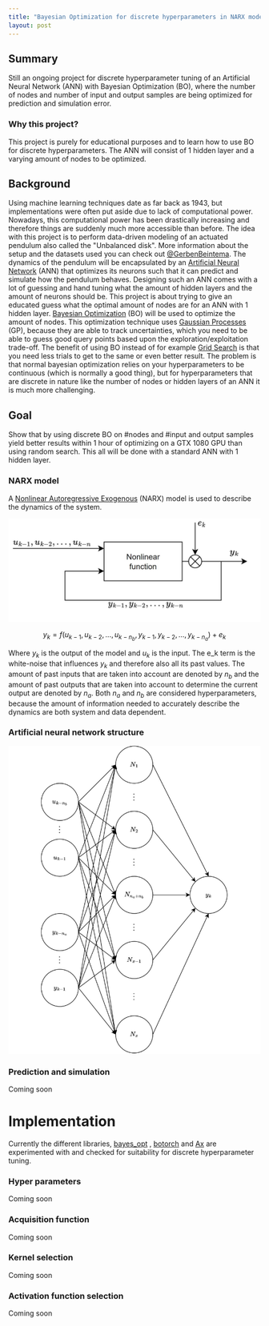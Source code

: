 ```yaml
---
title: "Bayesian Optimization for discrete hyperparameters in NARX model "
layout: post
---
```



## Summary
Still an ongoing project for discrete hyperparameter tuning of an Artificial Neural Network (ANN) with Bayesian Optimization (BO), where the number of nodes and number of input and output samples are being optimized for prediction and simulation error. 


### Why this project?
This project is purely for educational purposes and to learn how to use BO for discrete hyperparameters. The ANN will consist of 1 hidden layer and a varying amount of nodes to be optimized.

<!-- ## Personal objective
During my study I did the subject "Machine Learning for systems and control" which involved many different Machine Learning techniques like Gaussian processes, Artificial Neural networks, Reinforcement learning techniques like Q-learning and Actor-Critic based method all inside one large group project. During the group assignment I mainly focussed on Gaussian processes and Actor-critic reinforcement learning. For that reason I would like to continue learning more about the implementations of Deep Neural Networks and the benefits of using Bayesian optimization for hyperparameter tuning. -->

## Background
Using machine learning techniques date as far back as 1943, but implementations were often put aside due to lack of computational power. Nowadays, this computational power has been drastically increasing and therefore things are suddenly much more accessible than before. The idea with this project is to perform data-driven modeling of an actuated pendulum also called the "Unbalanced disk". More information about the setup and the datasets used you can check out [@GerbenBeintema](https://github.com/GerbenBeintema/gym-unbalanced-disk). The dynamics of the pendulum will be encapsulated by an [Artificial Neural Network](https://en.wikipedia.org/wiki/Artificial_neural_network) (ANN) that optimizes its neurons such that it can predict and simulate how the pendulum behaves. Designing such an ANN comes with a lot of guessing and hand tuning what the amount of hidden layers and the amount of neurons should be. This project is about trying to give an educated guess what the optimal amount of nodes are for an ANN with 1 hidden layer. [Bayesian Optimization](https://en.wikipedia.org/wiki/Bayesian_optimization#:~:text=Bayesian%20optimization%20is%20a%20sequential,expensive%2Dto%2Devaluate%20functions.) (BO) will be used to optimize the amount of nodes. This optimization technique uses [Gaussian Processes](https://en.wikipedia.org/wiki/Gaussian_process) (GP), because they are able to track uncertainties, which you need to be able to guess good query points based upon the exploration/exploitation trade-off. The benefit of using BO instead of for example [Grid Search](https://en.wikipedia.org/wiki/Hyperparameter_optimization) is that you need less trials to get to the same or even better result. The problem is that normal bayesian optimization relies on your hyperparameters to be continuous (which is normally a good thing), but for hyperparameters that are discrete in nature like the number of nodes or hidden layers of an ANN it is much more challenging.

## Goal 
Show that by using discrete BO on #nodes and #input and output samples yield better results within 1 hour of optimizing on a GTX 1080 GPU than using random search. This all will be done with a standard ANN with 1 hidden layer.


<!-- ### First principle modeling
$$
\begin{aligned}
\dot{\theta}(t) &=\omega(t) \\
\dot{\omega}(t) &=-\frac{M g l}{J} \sin (\theta(t))-\frac{1}{\tau} \omega(t)+\frac{K_{m}}{\tau} u(t)
\end{aligned}
$$ -->

### NARX model
A [Nonlinear Autoregressive Exogenous](https://en.wikipedia.org/wiki/Nonlinear_autoregressive_exogenous_model#:~:text=In%20time%20series%20modeling%2C%20a,of%20the%20same%20series%3B%20and) (NARX) model is used to describe the dynamics of the system. 



   
![NARX_model](/assets/images/bayes-opt-discrete/narx_jpg.jpg)


$$y_k = f(u_{k-1},u_{k-2},...,u_{k-n_b},y_{k-1},y_{k-2},...,y_{k-n_a}) + e_k$$

Where $y_k$ is the output of the model and $u_k$ is the input. The e_k term is the white-noise that influences $y_k$ and therefore also all its past values. The amount of past inputs that are taken into account are denoted by $n_b$ and the amount of past outputs that are taken into account to determine the current output are denoted by $n_a$. Both $n_a$ and $n_b$ are considered hyperparameters, because the amount of information needed to accurately describe the dynamics are both system and data dependent.  
### Artificial neural network structure

![NARX_model](/assets/images/bayes-opt-discrete/ann_struct.jpg)

### Prediction and simulation
Coming soon

# Implementation
Currently the different libraries, [bayes_opt](https://github.com/wind-m05/BayesianOptimization) , [botorch](https://botorch.org/) and [Ax](https://ax.dev/) are experimented with and checked for suitability for discrete hyperparameter tuning.

### Hyper parameters
Coming soon
### Acquisition function
Coming soon
### Kernel selection
Coming soon
### Activation function selection
Coming soon

